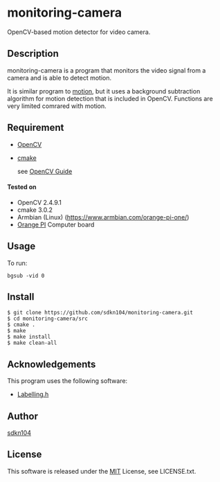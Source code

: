 
monitoring-camera
====

OpenCV-based motion detector for video camera.

## Description

monitoring-camera is a program that monitors the video signal from a camera and is able to detect motion.

It is similar program to [motion](https://github.com/Motion-Project/motion), but it uses 
a background subtraction algorithm for motion detection that is included in OpenCV.
Functions are very limited comrared with motion.

## Requirement

* [OpenCV](http://opencv.org/)
* [cmake](https://cmake.org/)

  see [OpenCV Guide](http://docs.opencv.org/2.4/doc/tutorials/introduction/linux_gcc_cmake/linux_gcc_cmake.html#linux-gcc-usage)

#### Tested on

  * OpenCV 2.4.9.1
  * cmake 3.0.2
  * Armbian (Linux) (https://www.armbian.com/orange-pi-one/)
  * [Orange PI](http://www.orangepi.org/)  Computer board

## Usage

To run:

    bgsub -vid 0


## Install

    $ git clone https://github.com/sdkn104/monitoring-camera.git
    $ cd monitoring-camera/src
    $ cmake .
    $ make
    $ make install
    $ make clean-all

## Acknowledgements

This program uses the following software:

* [Labelling.h](http://imura-lab.org/products/labeling/)

## Author

[sdkn104](https://github.com/sdkn104)

## License

This software is released under the [MIT](https://opensource.org/licenses/mit-license.php) License, see LICENSE.txt.
